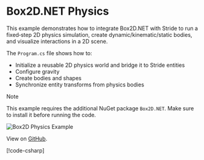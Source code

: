 # Box2D.NET Physics

This example demonstrates how to integrate Box2D.NET with Stride to run a fixed‑step 2D physics simulation, create dynamic/kinematic/static bodies, and visualize interactions in a 2D scene.

The `Program.cs` file shows how to:
- Initialize a reusable 2D physics world and bridge it to Stride entities
- Configure gravity
- Create bodies and shapes
- Synchronize entity transforms from physics bodies

> [!NOTE]
> This example requires the additional NuGet package `Box2D.NET`. Make sure to install it before running the code.

![Box2D Physics Example](media/stride-game-engine-example18-box2d-physics.webp)

View on [GitHub](https://github.com/stride3d/stride-community-toolkit/tree/main/examples/code-only/Example18_Box2DPhysics).

[!code-csharp[](../../../../examples/code-only/Example18_Box2DPhysics/Program.cs)]